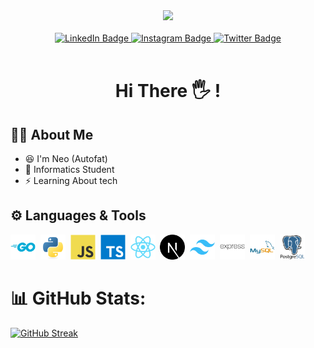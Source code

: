 <div id="header" align="center">
  <img src="https://media.giphy.com/media/qgQUggAC3Pfv687qPC/giphy.gif"width="300"/>
</div>

<div id="badges" align="center">
  <br>
  <a href="www.linkedin.com/in/borneowibowo">
    <img src="https://img.shields.io/badge/LinkedIn-blue?style=for-the-badge&logo=linkedin&logoColor=white" alt="LinkedIn Badge"/>
  </a>
  <a href="https://www.instagram.com/borneowibowo/">
    <img src="https://img.shields.io/badge/Instagram-E4405F?style=for-the-badge&logo=instagram&logoColor=white" alt="Instagram Badge"/>
  </a>
  <a href="https://twitter.com/borneowibowo">
    <img src="https://img.shields.io/badge/Twitter-blue?style=for-the-badge&logo=twitter&logoColor=white" alt="Twitter Badge"/>
  </a>
</div>

<div id="counter" align="center">
  <img src="https://visitcount.itsvg.in/api?id=Autofat&icon=8&color=0" alt=""/>
  <br>
  <h1>
    Hi There 🖐️ !
  </h1>
</div>

## 👨‍💻 About Me
- 😆 I'm Neo (Autofat)
- 🏫 Informatics Student
- ⚡ Learning About tech

## ⚙️ Languages & Tools
<div>
  <img src="https://github.com/devicons/devicon/blob/master/icons/go/go-original-wordmark.svg" title="Golang" alt="Go" width="40" height="40"/>&nbsp;
  <img src="https://github.com/devicons/devicon/blob/master/icons/python/python-original.svg" title="Python" alt="Py" width="40" height="40"/>&nbsp;
  <img src="https://github.com/devicons/devicon/blob/master/icons/javascript/javascript-original.svg" title="Javascript" alt="Js" width="40" height="40"/>&nbsp;
  <img src="https://github.com/devicons/devicon/blob/master/icons/typescript/typescript-original.svg" title="Typescript" alt="Ts" width="40" height="40"/>&nbsp;
  <img src="https://github.com/devicons/devicon/blob/master/icons/react/react-original.svg" title="React" alt="React" width="40" height="40"/>&nbsp;
  <img src="https://github.com/devicons/devicon/blob/master/icons/nextjs/nextjs-original.svg" title="NextJs" alt="NextJs" width="40" height="40"/>&nbsp;
  <img src="https://github.com/devicons/devicon/blob/master/icons/tailwindcss/tailwindcss-plain.svg" title="TailwindCss" alt="Tailwind" width="40" height="40"/>&nbsp;
  <img src="https://github.com/devicons/devicon/blob/master/icons/express/express-original-wordmark.svg" title="ExpressJs" alt="Express" width="40" height="40"/>&nbsp;
  <img src="https://github.com/devicons/devicon/blob/master/icons/mysql/mysql-original-wordmark.svg" title="MySQL" alt="MySQL" width="40" height="40"/>&nbsp;
  <img src="https://github.com/devicons/devicon/blob/master/icons/postgresql/postgresql-original-wordmark.svg" title="PostgreSQL" alt="PostgreSQL" width="40" height="40"/>&nbsp;
</div>

# 📊 GitHub Stats:
[![GitHub Streak](http://github-readme-streak-stats.herokuapp.com?user=Autofat&border_radius=25)](https://git.io/streak-stats)



